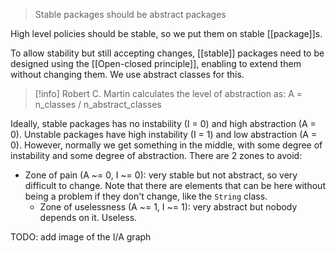 > Stable packages should be abstract packages

High level policies should be stable, so we put them on stable [[package]]s.

To allow stability but still accepting changes, [[stable]] packages need to be designed using the [[Open-closed principle]], enabling to extend them without changing them. We use abstract classes for this.

> [!info]
> Robert C. Martin calculates the level of abstraction as: A = n_classes / n_abstract_classes

Ideally, stable packages has no instability (I = 0) and high abstraction (A = 0). Unstable packages have high instability (I = 1) and low abstraction (A = 0). However, normally we get something in the middle, with some degree of instability and some degree of abstraction. There are 2 zones to avoid:
- Zone of pain (A ~= 0, I ~= 0): very stable but not abstract, so very difficult to change.
  Note that there are elements that can be here without being a problem if they don't change, like the `String` class.
  - Zone of uselessness (A ~= 1, I ~= 1): very abstract but nobody depends on it. Useless.

TODO: add image of the I/A graph